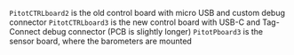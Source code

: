 `PitotCTRLboard2` is the old control board with micro USB and custom debug connector
`PitotCTRLboard3` is the new control board with USB-C and Tag-Connect debug connector (PCB is slightly longer)
`PitotPboard3` is the sensor board, where the barometers are mounted
